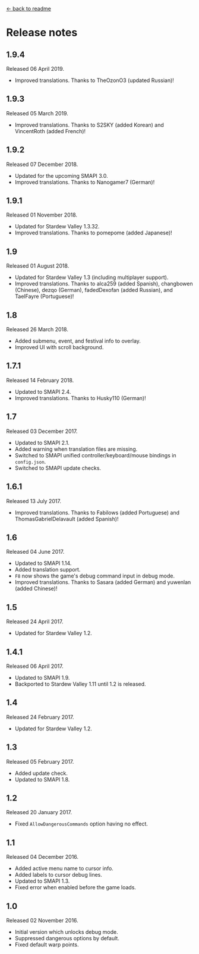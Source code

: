 [← back to readme](README.md)

# Release notes
## 1.9.4
Released 06 April 2019.

* Improved translations. Thanks to TheOzonO3 (updated Russian)!

## 1.9.3
Released 05 March 2019.

* Improved translations. Thanks to S2SKY (added Korean) and VincentRoth (added French)!

## 1.9.2
Released 07 December 2018.

* Updated for the upcoming SMAPI 3.0.
* Improved translations. Thanks to Nanogamer7 (German)!

## 1.9.1
Released 01 November 2018.

* Updated for Stardew Valley 1.3.32.
* Improved translations. Thanks to pomepome (added Japanese)!

## 1.9
Released 01 August 2018.

* Updated for Stardew Valley 1.3 (including multiplayer support).
* Improved translations. Thanks to alca259 (added Spanish), changbowen (Chinese), dezqo (German), fadedDexofan (added Russian), and TaelFayre (Portuguese)!

## 1.8
Released 26 March 2018.

* Added submenu, event, and festival info to overlay.
* Improved UI with scroll background.

## 1.7.1
Released 14 February 2018.

* Updated to SMAPI 2.4.
* Improved translations. Thanks to Husky110 (German)!

## 1.7
Released 03 December 2017.

* Updated to SMAPI 2.1.
* Added warning when translation files are missing.
* Switched to SMAPI unified controller/keyboard/mouse bindings in `config.json`.
* Switched to SMAPI update checks.

## 1.6.1
Released 13 July 2017.

* Improved translations. Thanks to Fabilows (added Portuguese) and ThomasGabrielDelavault (added Spanish)!

## 1.6
Released 04 June 2017.

* Updated to SMAPI 1.14.
* Added translation support.
* `F8` now shows the game's debug command input in debug mode.
* Improved translations. Thanks to Sasara (added German) and yuwenlan (added Chinese)!

## 1.5
Released 24 April 2017.

* Updated for Stardew Valley 1.2.

## 1.4.1
Released 06 April 2017.

* Updated to SMAPI 1.9.
* Backported to Stardew Valley 1.11 until 1.2 is released.

## 1.4
Released 24 February 2017.

* Updated for Stardew Valley 1.2.

## 1.3
Released 05 February 2017.

* Added update check.
* Updated to SMAPI 1.8.

## 1.2
Released 20 January 2017.

* Fixed `AllowDangerousCommands` option having no effect.

## 1.1
Released 04 December 2016.

* Added active menu name to cursor info.
* Added labels to cursor debug lines.
* Updated to SMAPI 1.3.
* Fixed error when enabled before the game loads.

## 1.0
Released 02 November 2016.

* Initial version which unlocks debug mode.
* Suppressed dangerous options by default.
* Fixed default warp points.
